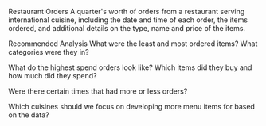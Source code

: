 Restaurant Orders
A quarter's worth of orders from a  restaurant serving international cuisine, including the date and time of each order, the items ordered, and additional details on the type, name and price of the items.

Recommended Analysis
What were the least and most ordered items? What categories were they in?

What do the highest spend orders look like? Which items did they buy and how much did they spend?

Were there certain times that had more or less orders?

Which cuisines should we focus on developing more menu items for based on the data?

